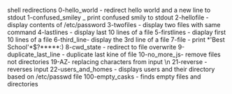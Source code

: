 shell redirections
0-hello_world - redirect hello world and a new line to stdout
1-confused_smiley _ print confused smily to stdout
2-hellofile - display contents of /etc/password
3-twofiles - display two files with same command
4-lastlines - display last 10 lines of a file
5-firstlines - diaplay first 10 lines of a file
6-third_line- display the 3rd line of a file
7-file - print \*\'Best School\'\*$\?\*\*\*\*\*:) 
8-cwd_state - redirect to file overwrite
9-duplicate_last_line - duplicate last kine of file
10-no_more_js- remove files not directories
19-AZ- replacing characters from input \n
21-reverse - reverses input
22-users_and_homes - displays users and their directory based on /etc/passwd file
100-empty_casks - finds empty files and directories
